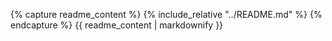 {% capture readme_content %}
{% include_relative "../README.md" %}
{% endcapture %}
{{ readme_content | markdownify }}

